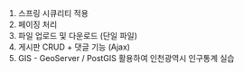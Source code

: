 1. 스프링 시큐리티 적용
2. 페이징 처리
3. 파일 업로드 및 다운로드 (단일 파일)
4. 게시판 CRUD + 댓글 기능 (Ajax)
5. GIS - GeoServer / PostGIS 활용하여 인천광역시 인구통계 실습
